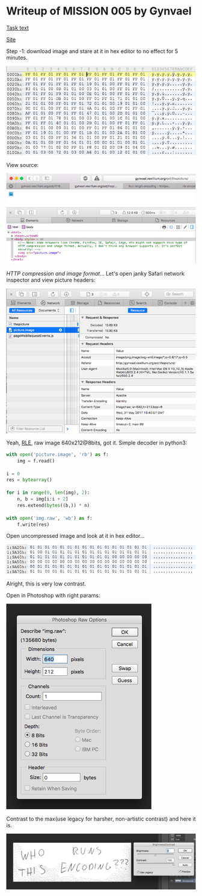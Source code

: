 # Writeup of MISSION 005 by Gynvael

[Task text](http://gynvael.vexillium.org/ext/4118eb92fe0799f5b5e73c1e1efee294df2ec872.txt)

[Site](http://gynvael.vexillium.org/ext/thepicture/)

Step -1: download image and stare at it in hex editor to no effect for 5 minutes.

![0](./0.png)

View source:

![1](./1.png)

*HTTP compression and image format*... Let's open janky Safari network inspector and view picture headers:

![2](./2.png)

Yeah, [RLE](https://en.wikipedia.org/wiki/Run-length_encoding), raw image 640x212@8bits, got it. Simple decoder in python3:

```python
with open('picture.image', 'rb') as f:
    img = f.read()

i = 0
res = bytearray()

for i in range(0, len(img), 2):
    n, b = img[i:i + 2]
    res.extend(bytes((b,)) * n)

with open('img.raw', 'wb') as f:
    f.write(res)
```

Open uncompressed image and look at it in hex editor...

![3](./3.png)

Alright, this is very low contrast.

Open in Photoshop with right params:

![4](./4.png)

Contrast to the max(use legacy for harsher, non-artistic contrast) and here it is.

![5](./5.png)
